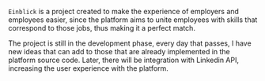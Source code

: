 `Einblick` is a project created to make the experience of employers and employees easier, since the platform aims to unite employees with skills that correspond to those jobs, thus making it a perfect match.

The project is still in the development phase, every day that passes, I have new ideas that can add to those that are already implemented in the platform source code. Later, there will be integration with Linkedin API, increasing the user experience with the platform.